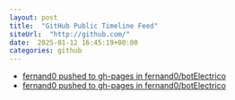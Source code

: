 ```yaml
---
layout: post
title:  "GitHub Public Timeline Feed"
siteUrl:  "http://github.com/"
date:  2025-01-12 16:45:19+00:00
categories: github
---
```

*  [fernand0 pushed to gh-pages in fernand0/botElectrico](https://github.com/fernand0/botElectrico/compare/46f31e52a7...f5fc71a78e)
*  [fernand0 pushed to gh-pages in fernand0/botElectrico](https://github.com/fernand0/botElectrico/compare/83be133174...9fc8f2ee15)
